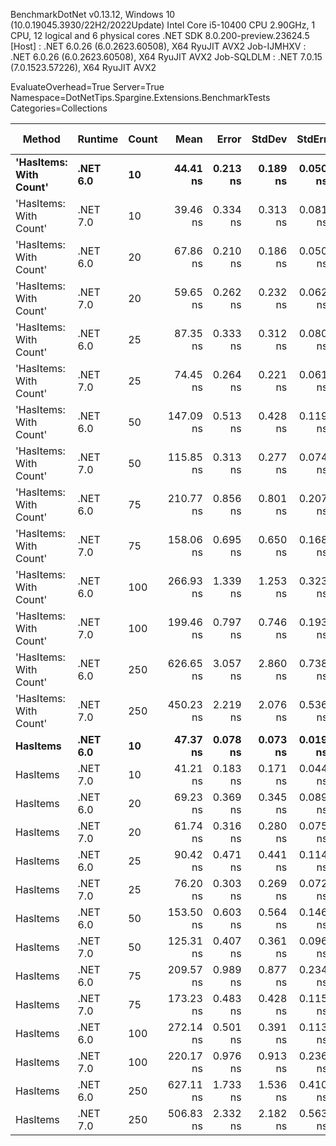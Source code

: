
BenchmarkDotNet v0.13.12, Windows 10 (10.0.19045.3930/22H2/2022Update)
Intel Core i5-10400 CPU 2.90GHz, 1 CPU, 12 logical and 6 physical cores
.NET SDK 8.0.200-preview.23624.5
  [Host]     : .NET 6.0.26 (6.0.2623.60508), X64 RyuJIT AVX2
  Job-IJMHXV : .NET 6.0.26 (6.0.2623.60508), X64 RyuJIT AVX2
  Job-SQLDLM : .NET 7.0.15 (7.0.1523.57226), X64 RyuJIT AVX2

EvaluateOverhead=True  Server=True  Namespace=DotNetTips.Spargine.Extensions.BenchmarkTests  
Categories=Collections  

 Method                 | Runtime  | Count | Mean      | Error    | StdDev   | StdErr   | Min       | Q1        | Median    | Q3        | Max       | Op/s         | CI99.9% Margin | Iterations | Kurtosis | MValue | Skewness | Rank | LogicalGroup | Baseline | Code Size | Allocated |
----------------------- |--------- |------ |----------:|---------:|---------:|---------:|----------:|----------:|----------:|----------:|----------:|-------------:|---------------:|-----------:|---------:|-------:|---------:|-----:|------------- |--------- |----------:|----------:|
 **'HasItems: With Count'** | **.NET 6.0** | **10**    |  **44.41 ns** | **0.213 ns** | **0.189 ns** | **0.050 ns** |  **44.16 ns** |  **44.30 ns** |  **44.34 ns** |  **44.49 ns** |  **44.85 ns** | **22,519,876.3** |      **0.2127 ns** |      **14.00** |    **2.781** |  **2.000** |   **0.8274** |    **3** | *****            | **No**       |     **227 B** |      **56 B** |
 'HasItems: With Count' | .NET 7.0 | 10    |  39.46 ns | 0.334 ns | 0.313 ns | 0.081 ns |  39.12 ns |  39.22 ns |  39.28 ns |  39.62 ns |  40.18 ns | 25,344,807.5 |      0.3342 ns |      15.00 |    2.529 |  2.000 |   0.8650 |    1 | *            | No       |     218 B |      56 B |
 'HasItems: With Count' | .NET 6.0 | 20    |  67.86 ns | 0.210 ns | 0.186 ns | 0.050 ns |  67.64 ns |  67.74 ns |  67.80 ns |  67.97 ns |  68.29 ns | 14,736,074.9 |      0.2097 ns |      14.00 |    2.669 |  2.000 |   0.9079 |    7 | *            | No       |     227 B |      56 B |
 'HasItems: With Count' | .NET 7.0 | 20    |  59.65 ns | 0.262 ns | 0.232 ns | 0.062 ns |  59.26 ns |  59.48 ns |  59.61 ns |  59.83 ns |  60.10 ns | 16,763,516.1 |      0.2619 ns |      14.00 |    1.921 |  2.000 |   0.1490 |    5 | *            | No       |     218 B |      56 B |
 'HasItems: With Count' | .NET 6.0 | 25    |  87.35 ns | 0.333 ns | 0.312 ns | 0.080 ns |  86.83 ns |  87.11 ns |  87.44 ns |  87.51 ns |  87.99 ns | 11,448,456.4 |      0.3332 ns |      15.00 |    2.194 |  2.000 |   0.1221 |   11 | *            | No       |     227 B |      56 B |
 'HasItems: With Count' | .NET 7.0 | 25    |  74.45 ns | 0.264 ns | 0.221 ns | 0.061 ns |  74.08 ns |  74.36 ns |  74.42 ns |  74.56 ns |  74.87 ns | 13,432,037.0 |      0.2642 ns |      13.00 |    2.191 |  2.000 |   0.1450 |    9 | *            | No       |     218 B |      56 B |
 'HasItems: With Count' | .NET 6.0 | 50    | 147.09 ns | 0.513 ns | 0.428 ns | 0.119 ns | 146.75 ns | 146.79 ns | 146.95 ns | 147.19 ns | 148.05 ns |  6,798,453.4 |      0.5127 ns |      13.00 |    3.057 |  2.000 |   1.2284 |   15 | *            | No       |     227 B |      56 B |
 'HasItems: With Count' | .NET 7.0 | 50    | 115.85 ns | 0.313 ns | 0.277 ns | 0.074 ns | 115.39 ns | 115.74 ns | 115.89 ns | 115.97 ns | 116.37 ns |  8,631,560.1 |      0.3127 ns |      14.00 |    2.172 |  2.000 |  -0.1046 |   13 | *            | No       |     218 B |      56 B |
 'HasItems: With Count' | .NET 6.0 | 75    | 210.77 ns | 0.856 ns | 0.801 ns | 0.207 ns | 209.56 ns | 210.16 ns | 210.55 ns | 211.40 ns | 212.00 ns |  4,744,512.4 |      0.8560 ns |      15.00 |    1.611 |  2.000 |   0.3760 |   20 | *            | No       |     227 B |      56 B |
 'HasItems: With Count' | .NET 7.0 | 75    | 158.06 ns | 0.695 ns | 0.650 ns | 0.168 ns | 157.19 ns | 157.63 ns | 157.76 ns | 158.50 ns | 159.31 ns |  6,326,546.5 |      0.6949 ns |      15.00 |    1.946 |  2.000 |   0.6381 |   17 | *            | No       |     218 B |      56 B |
 'HasItems: With Count' | .NET 6.0 | 100   | 266.93 ns | 1.339 ns | 1.253 ns | 0.323 ns | 265.82 ns | 265.90 ns | 266.38 ns | 268.26 ns | 269.04 ns |  3,746,314.4 |      1.3392 ns |      15.00 |    1.468 |  2.000 |   0.5884 |   22 | *            | No       |     227 B |      56 B |
 'HasItems: With Count' | .NET 7.0 | 100   | 199.46 ns | 0.797 ns | 0.746 ns | 0.193 ns | 198.59 ns | 198.90 ns | 199.21 ns | 200.05 ns | 200.77 ns |  5,013,477.9 |      0.7974 ns |      15.00 |    1.619 |  2.000 |   0.4986 |   19 | *            | No       |     218 B |      56 B |
 'HasItems: With Count' | .NET 6.0 | 250   | 626.65 ns | 3.057 ns | 2.860 ns | 0.738 ns | 624.07 ns | 624.61 ns | 625.10 ns | 628.28 ns | 633.13 ns |  1,595,782.7 |      3.0575 ns |      15.00 |    2.427 |  2.000 |   0.9807 |   26 | *            | No       |     227 B |      56 B |
 'HasItems: With Count' | .NET 7.0 | 250   | 450.23 ns | 2.219 ns | 2.076 ns | 0.536 ns | 447.47 ns | 448.69 ns | 449.81 ns | 451.51 ns | 454.59 ns |  2,221,109.5 |      2.2192 ns |      15.00 |    2.140 |  2.000 |   0.5096 |   24 | *            | No       |     218 B |      56 B |
 **HasItems**               | **.NET 6.0** | **10**    |  **47.37 ns** | **0.078 ns** | **0.073 ns** | **0.019 ns** |  **47.27 ns** |  **47.31 ns** |  **47.38 ns** |  **47.41 ns** |  **47.50 ns** | **21,111,775.0** |      **0.0782 ns** |      **15.00** |    **1.694** |  **2.000** |   **0.2764** |    **4** | *****            | **No**       |     **172 B** |      **56 B** |
 HasItems               | .NET 7.0 | 10    |  41.21 ns | 0.183 ns | 0.171 ns | 0.044 ns |  41.01 ns |  41.08 ns |  41.16 ns |  41.35 ns |  41.54 ns | 24,263,509.2 |      0.1832 ns |      15.00 |    1.654 |  2.000 |   0.4218 |    2 | *            | No       |     175 B |      56 B |
 HasItems               | .NET 6.0 | 20    |  69.23 ns | 0.369 ns | 0.345 ns | 0.089 ns |  68.75 ns |  68.98 ns |  69.26 ns |  69.42 ns |  69.91 ns | 14,444,558.0 |      0.3685 ns |      15.00 |    1.963 |  2.000 |   0.1389 |    8 | *            | No       |     172 B |      56 B |
 HasItems               | .NET 7.0 | 20    |  61.74 ns | 0.316 ns | 0.280 ns | 0.075 ns |  61.22 ns |  61.52 ns |  61.82 ns |  61.94 ns |  62.24 ns | 16,198,181.7 |      0.3160 ns |      14.00 |    1.965 |  2.000 |  -0.1427 |    6 | *            | No       |     175 B |      56 B |
 HasItems               | .NET 6.0 | 25    |  90.42 ns | 0.471 ns | 0.441 ns | 0.114 ns |  89.62 ns |  90.08 ns |  90.52 ns |  90.67 ns |  91.25 ns | 11,060,006.0 |      0.4714 ns |      15.00 |    2.103 |  2.000 |  -0.0412 |   12 | *            | No       |     172 B |      56 B |
 HasItems               | .NET 7.0 | 25    |  76.20 ns | 0.303 ns | 0.269 ns | 0.072 ns |  75.77 ns |  76.05 ns |  76.12 ns |  76.33 ns |  76.84 ns | 13,123,425.7 |      0.3033 ns |      14.00 |    3.036 |  2.000 |   0.6793 |   10 | *            | No       |     175 B |      56 B |
 HasItems               | .NET 6.0 | 50    | 153.50 ns | 0.603 ns | 0.564 ns | 0.146 ns | 152.73 ns | 153.07 ns | 153.43 ns | 153.80 ns | 154.85 ns |  6,514,693.2 |      0.6026 ns |      15.00 |    2.781 |  2.000 |   0.7009 |   16 | *            | No       |     172 B |      56 B |
 HasItems               | .NET 7.0 | 50    | 125.31 ns | 0.407 ns | 0.361 ns | 0.096 ns | 124.85 ns | 125.01 ns | 125.28 ns | 125.47 ns | 126.10 ns |  7,980,526.1 |      0.4067 ns |      14.00 |    2.381 |  2.000 |   0.5445 |   14 | *            | No       |     175 B |      56 B |
 HasItems               | .NET 6.0 | 75    | 209.57 ns | 0.989 ns | 0.877 ns | 0.234 ns | 208.51 ns | 208.90 ns | 209.23 ns | 210.14 ns | 211.20 ns |  4,771,654.5 |      0.9889 ns |      14.00 |    1.949 |  2.000 |   0.6957 |   20 | *            | No       |     172 B |      56 B |
 HasItems               | .NET 7.0 | 75    | 173.23 ns | 0.483 ns | 0.428 ns | 0.115 ns | 172.51 ns | 173.00 ns | 173.18 ns | 173.47 ns | 173.87 ns |  5,772,715.5 |      0.4833 ns |      14.00 |    1.845 |  2.000 |  -0.1306 |   18 | *            | No       |     175 B |      56 B |
 HasItems               | .NET 6.0 | 100   | 272.14 ns | 0.501 ns | 0.391 ns | 0.113 ns | 271.43 ns | 271.93 ns | 272.20 ns | 272.30 ns | 272.85 ns |  3,674,521.9 |      0.5014 ns |      12.00 |    2.200 |  2.000 |  -0.0332 |   23 | *            | No       |     172 B |      56 B |
 HasItems               | .NET 7.0 | 100   | 220.17 ns | 0.976 ns | 0.913 ns | 0.236 ns | 219.00 ns | 219.47 ns | 220.24 ns | 220.64 ns | 221.84 ns |  4,542,043.2 |      0.9765 ns |      15.00 |    1.988 |  2.000 |   0.4632 |   21 | *            | No       |     175 B |      56 B |
 HasItems               | .NET 6.0 | 250   | 627.11 ns | 1.733 ns | 1.536 ns | 0.410 ns | 625.38 ns | 626.30 ns | 626.63 ns | 628.16 ns | 630.54 ns |  1,594,622.1 |      1.7325 ns |      14.00 |    2.404 |  2.000 |   0.8363 |   26 | *            | No       |     172 B |      56 B |
 HasItems               | .NET 7.0 | 250   | 506.83 ns | 2.332 ns | 2.182 ns | 0.563 ns | 503.81 ns | 504.94 ns | 506.79 ns | 508.12 ns | 510.48 ns |  1,973,034.7 |      2.3322 ns |      15.00 |    1.660 |  2.000 |   0.3021 |   25 | *            | No       |     175 B |      56 B |
